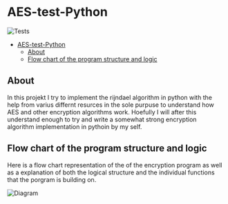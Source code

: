 # AES-test-Python

![Tests](https://github.com/Circut-labs/AES-Python/actions/workflows/tests.yml/badge.svg)

- [AES-test-Python](#aes-test-python)
  - [About](#about)
  - [Flow chart of the program structure and logic](#flow-chart-of-the-program-structure-and-logic)


About
---
In this projekt I try to implement the rijndael algorithm in python with the help from varius differnt resurces in the sole purpuse to understand how AES and other encryption algorithms work. Hoefully I will after this understand enough to try and write a somewhat strong encryption algorithm implementation in pythoin by my self. 


Flow chart of the program structure and logic
---
Here is a flow chart representation of the of the encryption program as well as a explanation of both the logical structure and the individual functions that the porgram is building on.

![Diagram](AES-Flowchart.drawio)
